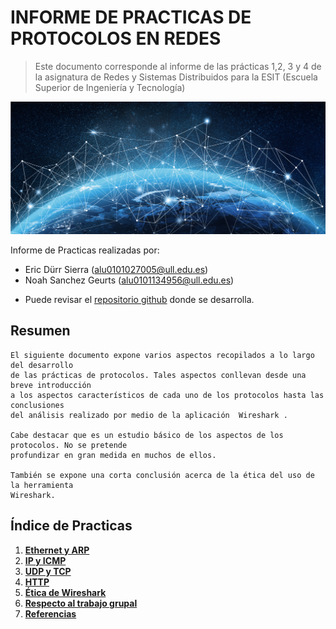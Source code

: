 # INFORME DE PRACTICAS DE PROTOCOLOS EN REDES
 > Este documento corresponde al informe de las prácticas 
 > 1,2, 3 y 4 de la asignatura de Redes y Sistemas 
 > Distribuidos para la ESIT 
 > (Escuela Superior de Ingeniería y Tecnología)

![portada-redes](images/portada.jpg "imagen de portada para el informe")

Informe de Practicas realizadas por:
* Eric Dürr Sierra (alu0101027005@ull.edu.es)
* Noah Sanchez Geurts (alu0101134956@ull.edu.es)

- Puede revisar el [repositorio github](https://github.com/EricDS-INFO/RSD-INFORME-1) donde se desarrolla. 


## Resumen
    El siguiente documento expone varios aspectos recopilados a lo largo del desarrollo
    de las prácticas de protocolos. Tales aspectos conllevan desde una breve introducción
    a los aspectos característicos de cada uno de los protocolos hasta las conclusiones 
    del análisis realizado por medio de la aplicación  Wireshark .

    Cabe destacar que es un estudio básico de los aspectos de los protocolos. No se pretende
    profundizar en gran medida en muchos de ellos.

    También se expone una corta conclusión acerca de la ética del uso de la herramienta
    Wireshark.

## Índice de Practicas

1. [**Ethernet y ARP**](ether-arp.md)
2. [**IP y ICMP**](ip-icmp.md)
3. [**UDP y TCP**](udp-tcp.md)
4. [**HTTP**](http.md)
5. [**Ética de Wireshark**](aspectos-eticos-wireshark.md)
6. [**Respecto al trabajo grupal**](evidencias-trabajo-grupo.md)
7. [**Referencias**](referencias.md)